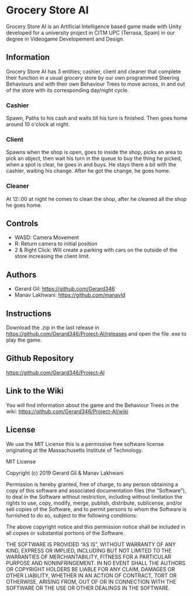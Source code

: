 ﻿# Grocery Store AI

Grocery Store AI is an Artificial Intelligence based game made with Unity developed for a university project in CITM UPC (Terrasa, Spain) in our degree in Videogame Developement and Design.

## Information

Grocery Store AI has 3 entities; cashier, client and cleaner that complete their function in a usual grocery store by our own programmed Steering Behaviours and with their own Behaviour Trees to move across, in and out of the store with its corresponding day/night cycle.

### Cashier

Spawn, Paths to his cash and waits till his turn is finished. Then goes home around 10 o'clock at night.

### Client

Spawns when the shop is open, goes to inside the shop, picks an area to pick an object, then wait his turn in the queue to buy the thing he picked, when a spot is clear, he goes in and buys. He stays there a bit with the cashier, waiting his change. After he got the change, he goes home.

### Cleaner

At 12::00 at night he comes to clean the shop, after he cleaned all the shop he goes home.

## Controls

* WASD: Camera Movement
* R: Return camera to initial position
* 2 & Right Click: Will create a parking with cars on the outside of the store increasing the client limit.

## Authors

* Gerard Gil: https://github.com/Gerard346
* Manav Lakhwani: https://github.com/manavld

## Instructions

Download the .zip in the last release in https://github.com/Gerard346/Project-AI/releases and open the file .exe to play the game.

## Github Repository

https://github.com/Gerard346/Project-AI

## Link to the Wiki

You will find information about the game and the Behaviour Trees in the wiki: https://github.com/Gerard346/Project-AI/wiki

## License

We use the MIT License this is a permissive free software license originating at the Massachusetts Institute of Technology.

MIT License

Copyright (c) 2019 Gerard Gil & Manav Lakhwani

Permission is hereby granted, free of charge, to any person obtaining a copy of this software and associated documentation files (the “Software”), to deal in the Software without restriction, including without limitation the rights to use, copy, modify, merge, publish, distribute, sublicense, and/or sell copies of the Software, and to permit persons to whom the Software is furnished to do so, subject to the following conditions:

The above copyright notice and this permission notice shall be included in all copies or substantial portions of the Software.

THE SOFTWARE IS PROVIDED “AS IS”, WITHOUT WARRANTY OF ANY KIND, EXPRESS OR IMPLIED, INCLUDING BUT NOT LIMITED TO THE WARRANTIES OF MERCHANTABILITY, FITNESS FOR A PARTICULAR PURPOSE AND NONINFRINGEMENT. IN NO EVENT SHALL THE AUTHORS OR COPYRIGHT HOLDERS BE LIABLE FOR ANY CLAIM, DAMAGES OR OTHER LIABILITY, WHETHER IN AN ACTION OF CONTRACT, TORT OR OTHERWISE, ARISING FROM, OUT OF OR IN CONNECTION WITH THE SOFTWARE OR THE USE OR OTHER DEALINGS IN THE SOFTWARE.
 
